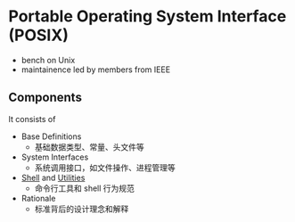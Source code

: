 # Portable Operating System Interface (POSIX)
- bench on Unix
- maintainence led by members from IEEE
## Components
It consists of
- Base Definitions
  -	基础数据类型、常量、头文件等
- System Interfaces
  - 系统调用接口，如文件操作、进程管理等
- [Shell](./shell.md) and [Utilities](./Utilities.md)
  - 命令行工具和 shell 行为规范
- Rationale
  - 标准背后的设计理念和解释
